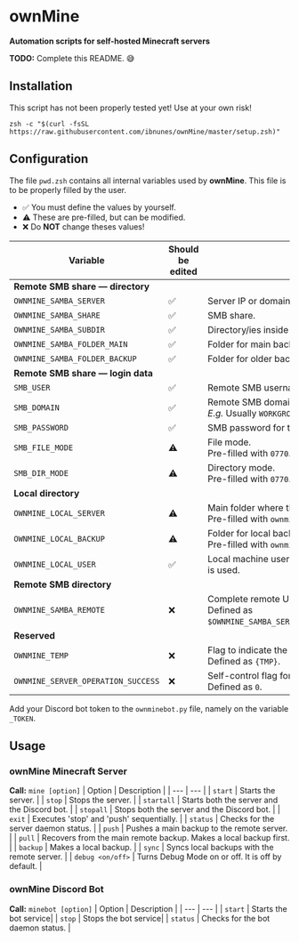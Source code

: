 # ownMine

**Automation scripts for self-hosted Minecraft servers**

**TODO:** Complete this README. 😅


## Installation

<p class="callout warning">This script has not been properly tested yet! Use at your own risk!</p>

```
zsh -c "$(curl -fsSL https://raw.githubusercontent.com/ibnunes/ownMine/master/setup.zsh)"
```


## Configuration

The file `pwd.zsh` contains all internal variables used by **ownMine**. This file is to be properly filled by the user.

* ✅ You must define the values by yourself.
* ⚠️ These are pre-filled, but can be modified.
* ❌ Do **NOT** change theses values!

| Variable | Should be edited | Description |
| --- | --- | --- |
| **Remote SMB share &mdash; directory** |
| `OWNMINE_SAMBA_SERVER`             | ✅ | Server IP or domain. |
| `OWNMINE_SAMBA_SHARE`              | ✅ | SMB share. |
| `OWNMINE_SAMBA_SUBDIR`             | ✅ | Directory/ies inside SMB share. |
| `OWNMINE_SAMBA_FOLDER_MAIN`        | ✅ | Folder for main backup. Used by `push` option. |
| `OWNMINE_SAMBA_FOLDER_BACKUP`      | ✅ | Folder for older backups. Used by `sync` option. |
| **Remote SMB share &mdash; login data** |
| `SMB_USER`                         | ✅ | Remote SMB username. |
| `SMB_DOMAIN`                       | ✅ | Remote SMB domain. <br> *E.g.* Usually `WORKGROUP` for Windows networks. |
| `SMB_PASSWORD`                     | ✅ | SMB password for the username defined in `SMB_USER`. |
| `SMB_FILE_MODE`                    | ⚠️ | File mode. <br> Pre-filled with `0770`. |
| `SMB_DIR_MODE`                     | ⚠️ | Directory mode. <br> Pre-filled with `0770`. |
| **Local directory** |
| `OWNMINE_LOCAL_SERVER`             | ⚠️ | Main folder where the server will run from. <br> Pre-filled with `ownmine`. |
| `OWNMINE_LOCAL_BACKUP`             | ⚠️ | Folder for local backups. Used by `sync` and `backup` options. <br> Pre-filled with `ownmine.bk`. |
| `OWNMINE_LOCAL_USER`               | ✅ | Local machine username. Used to fix ownership when the option `pull` is used. |
| **Remote SMB directory** |
| `OWNMINE_SAMBA_REMOTE`             | ❌ | Complete remote URL to the SMB directory. <br> Defined as `$OWNMINE_SAMBA_SERVER/$OWNMINE_SAMBA_SHARE/$OWNMINE_SAMBA_SUBDIR`. |
| **Reserved** |
| `OWNMINE_TEMP`                     | ❌ | Flag to indicate the usage of local temporary folders. <br> Defined as `{TMP}`. |
| `OWNMINE_SERVER_OPERATION_SUCCESS` | ❌ | Self-control flag for operations success. <br> Defined as `0`. |


Add your Discord bot token to the `ownminebot.py` file, namely on the variable `_TOKEN`.


## Usage

### ownMine Minecraft Server

**Call:** `mine [option]`
| Option | Description |
| --- | --- |
| `start`          | Starts the server. |
| `stop`           | Stops the server. |
| `startall`       | Starts both the server and the Discord bot. |
| `stopall`        | Stops both the server and the Discord bot. |
| `exit`           | Executes 'stop' and 'push' sequentially. |
| `status`         | Checks for the server daemon status. |
| `push`           | Pushes a main backup to the remote server. |
| `pull`           | Recovers from the main remote backup. Makes a local backup first. |
| `backup`         | Makes a local backup. |
| `sync`           | Syncs local backups with the remote server. |
| `debug <on/off>` | Turns Debug Mode on or off. It is off by default. |


### ownMine Discord Bot

**Call:** `minebot [option]`
| Option | Description |
| --- | --- |
| `start`  | Starts the bot service|
| `stop`   | Stops the bot service|
| `status` | Checks for the bot daemon status. |
